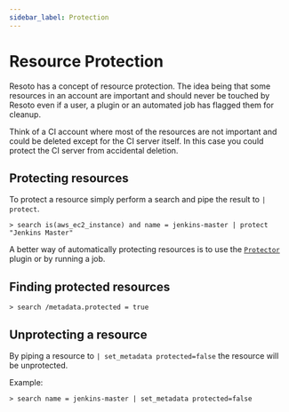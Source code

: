 ```yaml
---
sidebar_label: Protection
---
```


# Resource Protection

Resoto has a concept of resource protection. The idea being that some resources in an account are important and should never be touched by Resoto even if a user, a plugin or an automated job has flagged them for cleanup.

Think of a CI account where most of the resources are not important and could be deleted except for the CI server itself. In this case you could protect the CI server from accidental deletion.

## Protecting resources

To protect a resource simply perform a search and pipe the result to `| protect`.

```
> search is(aws_ec2_instance) and name = jenkins-master | protect "Jenkins Master"
```

A better way of automatically protecting resources is to use the [`Protector`](../components/plugins/protector.md) plugin or by running a job.

## Finding protected resources

```
> search /metadata.protected = true
```

## Unprotecting a resource

By piping a resource to `| set_metadata protected=false` the resource will be unprotected.

Example:

```
> search name = jenkins-master | set_metadata protected=false
```
